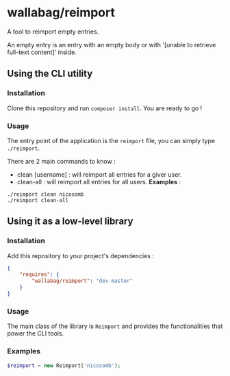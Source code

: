 # wallabag/reimport

A tool to reimport empty entries. 

An empty entry is an entry with an empty body or with '[unable to retrieve full-text content]' inside.

## Using the CLI utility

### Installation

Clone this repository and run `composer install`. You are ready to go !

### Usage

The entry point of the application is the `reimport` file, you can simply type `./reimport`.

There are 2 main commands to know :
- clean [username] : will reimport all entries for a giver user.
- clean-all : will reimport all entries for all users.
__Examples__ :

```
./reimport clean nicosomb
./reimport clean-all
```

## Using it as a low-level library

### Installation

Add this repository to your project's dependencies :

```json
{
    "requires": {
        "wallabag/reimport": "dev-master"
    }
}
```

### Usage

The main class of the library is `Reimport` and provides the functionalities that power the CLI tools.

### Examples

```php
$reimport = new Reimport('nicosomb');
```
